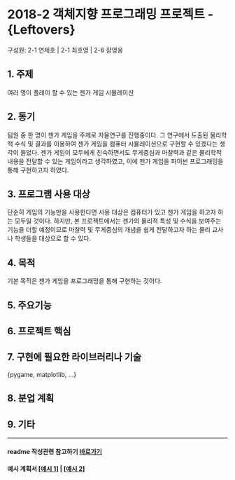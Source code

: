 # 2018-2 객체지향 프로그래밍 프로젝트 - **{Leftovers}**
구성원: 2-1 연제호 | 2-1 최호영 | 2-6 장영웅

## 1. 주제
여러 명이 플레이 할 수 있는 젠가 게임 시뮬레이션

## 2. 동기
 팀원 중 한 명이 젠가 게임을 주제로 자율연구를 진행중이다. 그 연구에서 도출된 물리학적 수식 및 결과를 이용하여 젠가 게임을 컴퓨터 시뮬레이션으로 구현할 수 있겠다는 생각이 들었다. 젠가 게임이 모두에게 친숙하면서도 무게중심과 마찰력과 같은 물리학적 내용을 전달할 수 있는 게임이라고 생각하였고, 이에 젠가 게임을 파이썬 프로그래밍을 통해 구현하고자 하였다. 

## 3. 프로그램 사용 대상
 단순히 게임의 기능만을 사용한다면 사용 대상은 컴퓨터가 있고 젠가 게임을 하고자 하는 모두일 것이다. 하지만, 본 프로젝트에서는 젠가의 물리적 특성 및 수식을 보여주는 기능을 더할 예정이므로 마찰력 및 무게중심의 개념을 쉽게 전달하고자 하는 물리 교사나 학생들을 대상으로 할 수 있다.

## 4. 목적
 기본 목적은 젠가 게임을 프로그래밍을 통해 구현하는 것이다.

## 5. 주요기능


## 6. 프로젝트 핵심

## 7. 구현에 필요한 라이브러리나 기술
{pygame, matplotlib,  ...}

## 8. **분업 계획**

## 9. 기타

<hr>

#### readme 작성관련 참고하기 [바로가기](https://heropy.blog/2017/09/30/markdown/)

#### 예시 계획서 [[예시 1]](https://docs.google.com/document/d/1hcuGhTtmiTUxuBtr3O6ffrSMahKNhEj33woE02V-84U/edit?usp=sharing) | [[예시 2]](https://docs.google.com/document/d/1FmxTZvmrroOW4uZ34Xfyyk9ejrQNx6gtsB6k7zOvHYE/edit?usp=sharing)
